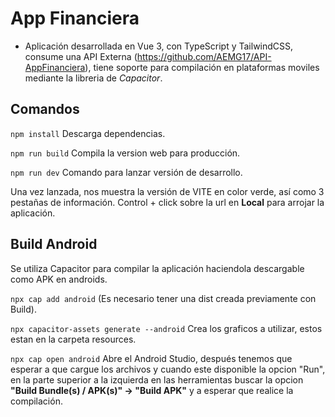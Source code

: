 # App Financiera

* Aplicación desarrollada en Vue 3, con TypeScript y TailwindCSS, consume una API Externa (https://github.com/AEMG17/API-AppFinanciera), tiene soporte para compilación en plataformas moviles mediante la libreria de *Capacitor*.

## Comandos

`npm install` Descarga dependencias.

`npm run build` Compila la version web para producción.

`npm run dev` Comando para lanzar versión de desarrollo.

Una vez lanzada, nos muestra la versión de VITE en color verde, así como 3 pestañas de información. Control + click sobre la url en **Local** para arrojar la aplicación.

## Build  Android

Se utiliza Capacitor para compilar la aplicación haciendola descargable como APK en androids.

`npx cap add android` (Es necesario tener una dist creada previamente con Build).

`npx capacitor-assets generate --android` Crea los graficos a utilizar, estos estan en la carpeta resources.

`npx cap open android` Abre el Android Studio, después tenemos que esperar a que cargue los archivos y cuando este disponible  la opcion "Run", en la parte superior a la izquierda en las herramientas buscar la opcion **"Build Bundle(s) / APK(s)" -> "Build APK"** y a esperar que realice la compilación.